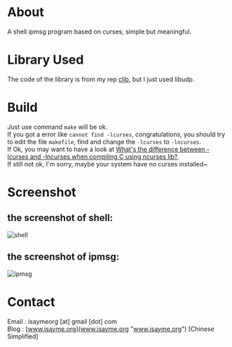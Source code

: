 # About #
A shell ipmsg program based on curses, simple but meaningful.

# Library Used #
The code of the library is from my rep [clib](https://github.com/isayme/clib "https://github.com/isayme/clib"),  but I just used libudp.

# Build #
Just use command `make` will be ok.  
If you got a error like `cannot find -lcurses`, congratulations, you should try to edit the file `makefile`,
find and change the `-lcurses` to `-lncurses`.  
If Ok, you may want to have a look at 
[What's the difference between -lcurses and -lncurses when compiling C using ncurses lib?](http://stackoverflow.com/questions/1517756/whats-the-difference-between-lcurses-and-lncurses-when-compiling-c-using-ncur).  
If still not ok, I'm sorry, maybe your system have no curses installed~

# Screenshot #

## the screenshot of shell:  ##
![shell](https://raw.github.com/isayme/cipmsg/master/bin/cipmsg_1.png)  

## the screenshot of ipmsg:  ##
![ipmsg](https://raw.github.com/isayme/cipmsg/master/bin/cipmsg_2.png)  

# Contact #
Email : isaymeorg [at] gmail [dot] com  
Blog  : [www.isayme.org](www.isayme.org "www.isayme.org") [Chinese Simplified]
